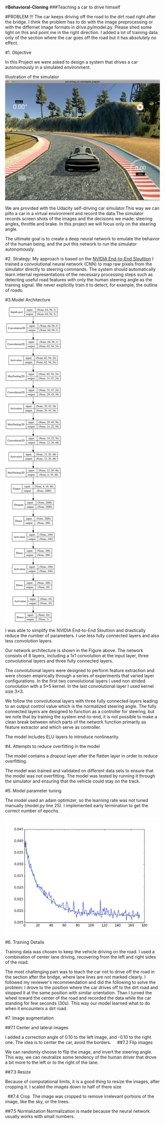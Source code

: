 #**Behavioral-Cloning** 
###Teaching a car to drive himself

#PROBLEM !!!
 The car keeps driving off the road to the dirt road right after the bridge. I think the problem has to do with the image preprocessing or with the differnet image formats in drive.py/model.py. Please shed some light on this and point me in the right direction.
 I added a lot of training data only of the section where the car goes off the road but it has absolutely no effect.

#1. Objective 


In this Project we were asked to design a system that drives a car autonomously in a simulated environment.


Illustration of the simulator
![alt text][image1]


We are provided with the Udacity self-driving car simulator.This way we can pilto a car in a virtual environment and record the data.The simulator records screen shots of the images and the decisions we made: steering angles, throttle and brake. In this project we will focus only on the steering angle.

The ultimate goal is to create a deep neural network to emulate the behavior of the human being, and the put this network to run the simulator autonomously.


[//]: # (Image References)

[image1]: simulator.png "Simulator"
[image2]: model.png "Model"
[image3]: train_stats.png "Training stats"


#2. Strategy: 
My approach is based on the [NVIDIA End-to-End Slouttion](https://arxiv.org/abs/1604.07316)
I trained a convolutional neural network (CNN) to map raw pixels from the simulator directly to steering commands. 
The system should automatically learn internal representations of the necessary processing
steps such as detecting useful road features with only the human steering angle
as the training signal. We never explicitly train it to detect, for example, the outline
of roads.


#3.Model Architecture 

![alt text][image2]

I was able to simplify the NVIDIA End-to-End Slouttion and drastically reduce the number of parameters. I use less fully connected layers and also less convolution layers.

Our network architecture is shown in the Figure above. The network consists of 8 layers, including a 1x1 convolution at the input layer, three convolutional layers and three fully connected layers. 

The convolutional layers were designed to perform feature extraction and were chosen empirically
through a series of experiments that varied layer configurations. In the first two convolutional layers I used non strided convolution with a 5×5 kernel. In the last convolutional layer I used kernel size 3×3.

We follow the convolutional layers with three fully connected layers leading to an output control
value which is the normalized steering angle. The fully connected layers are designed to function as a
controller for steering, but we note that by training the system end-to-end, it is not possible to make a clean break between which parts of the network function primarily as feature extractor and which serve as controller.

The model includes ELU layers to introduce nonlinearity.


#4. Attempts to reduce overfitting in the model

The model contains a dropout layer after the flatten layer in order to reduce overfitting.

The model was trained and validated on different data sets to ensure that the model was not overfitting. The model was tested by running it through the simulator and ensuring that the vehicle could stay on the track.

#5. Model parameter tuning

The model used an adam optimizer, so the learning rate was not tuned manually (model.py line 25).
I implemented early termination to get the correct number of epochs.

![alt text][image3]


#6. Training Details

Training data was chosen to keep the vehicle driving on the road. I used a combination of center lane driving, recovering from the left and right sides of the road.

The most challenging part was to teach the car not to drive off the road in the section after the bridge, where lane lines are not marked clearly.
I followed my reviewer's recommendation and did the following to solve the problem:
I drove to the position where the car drives off to the dirt road and stopped it at the same position with  similar orientation.
Than I turned the wheel toward the center of the road  and recorded the data while the car standing for few seconds (30s).
This way our model learned what to do when it encounters a dirt road.


#7. Image augmentation

##7.1 Center and lateral images

I added a correction angle of 0.10 to the left image, and -0.10 to the right one. The idea is to center the car, avoid the borders.
 
 
##7.2 Flip images
 
 We can randomly choose to flip the image, and invert the steering angle. This way, we can neutralize some tendency of the human driver that drove a bit more to the left or to the right of the lane.
 

##7.3 Resize

Because of computational limits, it is a good thing to resize the images, after cropping it. I scaled the images down to half of there size

 
##7.4 Crop 
The image was cropped to remove irrelevant portions of the image, like the sky, or the trees. 


##7.5 Normalization
Normalization is made because the neural network usually works with small numbers.



 
